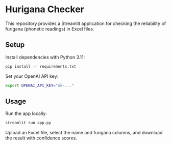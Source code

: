 # Hurigana Checker

This repository provides a Streamlit application for checking the reliability of furigana (phonetic readings) in Excel files.

## Setup

Install dependencies with Python 3.11:

```bash
pip install -r requirements.txt
```

Set your OpenAI API key:

```bash
export OPENAI_API_KEY="sk-..."
```

## Usage

Run the app locally:

```bash
streamlit run app.py
```

Upload an Excel file, select the name and furigana columns, and download the result with confidence scores.
